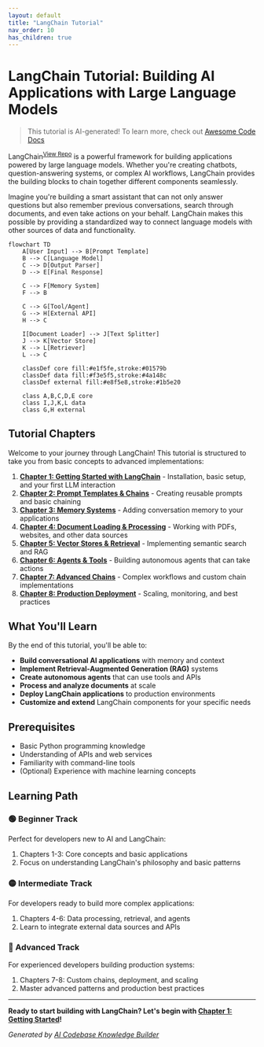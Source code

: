 ```yaml
---
layout: default
title: "LangChain Tutorial"
nav_order: 10
has_children: true
---
```


# LangChain Tutorial: Building AI Applications with Large Language Models

> This tutorial is AI-generated! To learn more, check out [Awesome Code Docs](https://github.com/johnxie/awesome-code-docs)

LangChain<sup>[View Repo](https://github.com/langchain-ai/langchain)</sup> is a powerful framework for building applications powered by large language models. Whether you're creating chatbots, question-answering systems, or complex AI workflows, LangChain provides the building blocks to chain together different components seamlessly.

Imagine you're building a smart assistant that can not only answer questions but also remember previous conversations, search through documents, and even take actions on your behalf. LangChain makes this possible by providing a standardized way to connect language models with other sources of data and functionality.

```mermaid
flowchart TD
    A[User Input] --> B[Prompt Template]
    B --> C[Language Model]
    C --> D[Output Parser]
    D --> E[Final Response]

    C --> F[Memory System]
    F --> B

    C --> G[Tool/Agent]
    G --> H[External API]
    H --> C

    I[Document Loader] --> J[Text Splitter]
    J --> K[Vector Store]
    K --> L[Retriever]
    L --> C

    classDef core fill:#e1f5fe,stroke:#01579b
    classDef data fill:#f3e5f5,stroke:#4a148c
    classDef external fill:#e8f5e8,stroke:#1b5e20

    class A,B,C,D,E core
    class I,J,K,L data
    class G,H external
```

## Tutorial Chapters

Welcome to your journey through LangChain! This tutorial is structured to take you from basic concepts to advanced implementations:

1. **[Chapter 1: Getting Started with LangChain](01-getting-started.md)** - Installation, basic setup, and your first LLM interaction
2. **[Chapter 2: Prompt Templates & Chains](02-prompt-templates.md)** - Creating reusable prompts and basic chaining
3. **[Chapter 3: Memory Systems](03-memory-systems.md)** - Adding conversation memory to your applications
4. **[Chapter 4: Document Loading & Processing](04-document-processing.md)** - Working with PDFs, websites, and other data sources
5. **[Chapter 5: Vector Stores & Retrieval](05-vector-stores.md)** - Implementing semantic search and RAG
6. **[Chapter 6: Agents & Tools](06-agents-tools.md)** - Building autonomous agents that can take actions
7. **[Chapter 7: Advanced Chains](07-advanced-chains.md)** - Complex workflows and custom chain implementations
8. **[Chapter 8: Production Deployment](08-production-deployment.md)** - Scaling, monitoring, and best practices

## What You'll Learn

By the end of this tutorial, you'll be able to:

- **Build conversational AI applications** with memory and context
- **Implement Retrieval-Augmented Generation (RAG)** systems
- **Create autonomous agents** that can use tools and APIs
- **Process and analyze documents** at scale
- **Deploy LangChain applications** to production environments
- **Customize and extend** LangChain components for your specific needs

## Prerequisites

- Basic Python programming knowledge
- Understanding of APIs and web services
- Familiarity with command-line tools
- (Optional) Experience with machine learning concepts

## Learning Path

### 🟢 Beginner Track
Perfect for developers new to AI and LangChain:
1. Chapters 1-3: Core concepts and basic applications
2. Focus on understanding LangChain's philosophy and basic patterns

### 🟡 Intermediate Track
For developers ready to build more complex applications:
1. Chapters 4-6: Data processing, retrieval, and agents
2. Learn to integrate external data sources and APIs

### 🔴 Advanced Track
For experienced developers building production systems:
1. Chapters 7-8: Custom chains, deployment, and scaling
2. Master advanced patterns and production best practices

---

**Ready to start building with LangChain? Let's begin with [Chapter 1: Getting Started](01-getting-started.md)!**

*Generated by [AI Codebase Knowledge Builder](https://github.com/The-Pocket/Tutorial-Codebase-Knowledge)*
